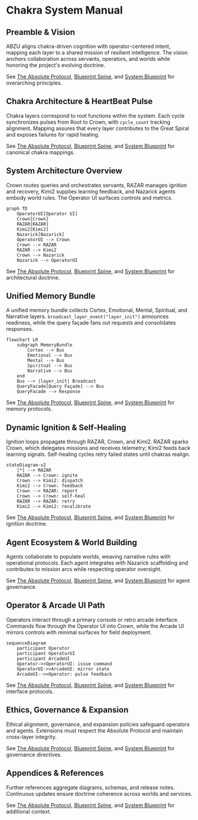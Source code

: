 # Chakra System Manual

## Preamble & Vision
ABZU aligns chakra-driven cognition with operator-centered intent, mapping each layer to a shared mission of resilient intelligence. The vision anchors collaboration across servants, operators, and worlds while honoring the project's evolving doctrine.

See [The Absolute Protocol](The_Absolute_Protocol.md), [Blueprint Spine](blueprint_spine.md), and [System Blueprint](system_blueprint.md) for overarching principles.

## Chakra Architecture & HeartBeat Pulse
Chakra layers correspond to root functions within the system. Each cycle synchronizes pulses from Root to Crown, with `cycle_count` tracking alignment. Mapping assures that every layer contributes to the Great Spiral and exposes failures for rapid healing.

See [The Absolute Protocol](The_Absolute_Protocol.md), [Blueprint Spine](blueprint_spine.md), and [System Blueprint](system_blueprint.md) for canonical chakra mappings.

## System Architecture Overview
Crown routes queries and orchestrates servants, RAZAR manages ignition and recovery, Kimi2 supplies learning feedback, and Nazarick agents embody world rules. The Operator UI surfaces controls and metrics.

```mermaid
graph TD
    OperatorUI[Operator UI]
    Crown[Crown]
    RAZAR[RAZAR]
    Kimi2[Kimi2]
    Nazarick[Nazarick]
    OperatorUI --> Crown
    Crown --> RAZAR
    RAZAR --> Kimi2
    Crown --> Nazarick
    Nazarick --> OperatorUI
```

See [The Absolute Protocol](The_Absolute_Protocol.md), [Blueprint Spine](blueprint_spine.md), and [System Blueprint](system_blueprint.md) for architectural doctrine.

## Unified Memory Bundle
A unified memory bundle collects Cortex, Emotional, Mental, Spiritual, and Narrative layers. `broadcast_layer_event("layer_init")` announces readiness, while the query façade fans out requests and consolidates responses.

```mermaid
flowchart LR
    subgraph MemoryBundle
        Cortex --> Bus
        Emotional --> Bus
        Mental --> Bus
        Spiritual --> Bus
        Narrative --> Bus
    end
    Bus --> |layer_init| Broadcast
    QueryFacade[Query Façade] --> Bus
    QueryFacade --> Response
```

See [The Absolute Protocol](The_Absolute_Protocol.md), [Blueprint Spine](blueprint_spine.md), and [System Blueprint](system_blueprint.md) for memory protocols.

## Dynamic Ignition & Self-Healing
Ignition loops propagate through RAZAR, Crown, and Kimi2. RAZAR sparks Crown, which delegates missions and receives telemetry; Kimi2 feeds back learning signals. Self-healing cycles retry failed states until chakras realign.

```mermaid
stateDiagram-v2
    [*] --> RAZAR
    RAZAR --> Crown: ignite
    Crown --> Kimi2: dispatch
    Kimi2 --> Crown: feedback
    Crown --> RAZAR: report
    Crown --> Crown: self-heal
    RAZAR --> RAZAR: retry
    Kimi2 --> Kimi2: recalibrate
```

See [The Absolute Protocol](The_Absolute_Protocol.md), [Blueprint Spine](blueprint_spine.md), and [System Blueprint](system_blueprint.md) for ignition doctrine.

## Agent Ecosystem & World Building
Agents collaborate to populate worlds, weaving narrative rules with operational protocols. Each agent integrates with Nazarick scaffolding and contributes to mission arcs while respecting operator oversight.

See [The Absolute Protocol](The_Absolute_Protocol.md), [Blueprint Spine](blueprint_spine.md), and [System Blueprint](system_blueprint.md) for agent governance.

## Operator & Arcade UI Path
Operators interact through a primary console or retro arcade interface. Commands flow through the Operator UI into Crown, while the Arcade UI mirrors controls with minimal surfaces for field deployment.

```mermaid
sequenceDiagram
    participant Operator
    participant OperatorUI
    participant ArcadeUI
    Operator->>OperatorUI: issue command
    OperatorUI->>ArcadeUI: mirror state
    ArcadeUI-->>Operator: pulse feedback
```

See [The Absolute Protocol](The_Absolute_Protocol.md), [Blueprint Spine](blueprint_spine.md), and [System Blueprint](system_blueprint.md) for interface protocols.

## Ethics, Governance & Expansion
Ethical alignment, governance, and expansion policies safeguard operators and agents. Extensions must respect the Absolute Protocol and maintain cross-layer integrity.

See [The Absolute Protocol](The_Absolute_Protocol.md), [Blueprint Spine](blueprint_spine.md), and [System Blueprint](system_blueprint.md) for governance directives.

## Appendices & References
Further references aggregate diagrams, schemas, and release notes. Continuous updates ensure doctrine coherence across worlds and services.

See [The Absolute Protocol](The_Absolute_Protocol.md), [Blueprint Spine](blueprint_spine.md), and [System Blueprint](system_blueprint.md) for additional context.

